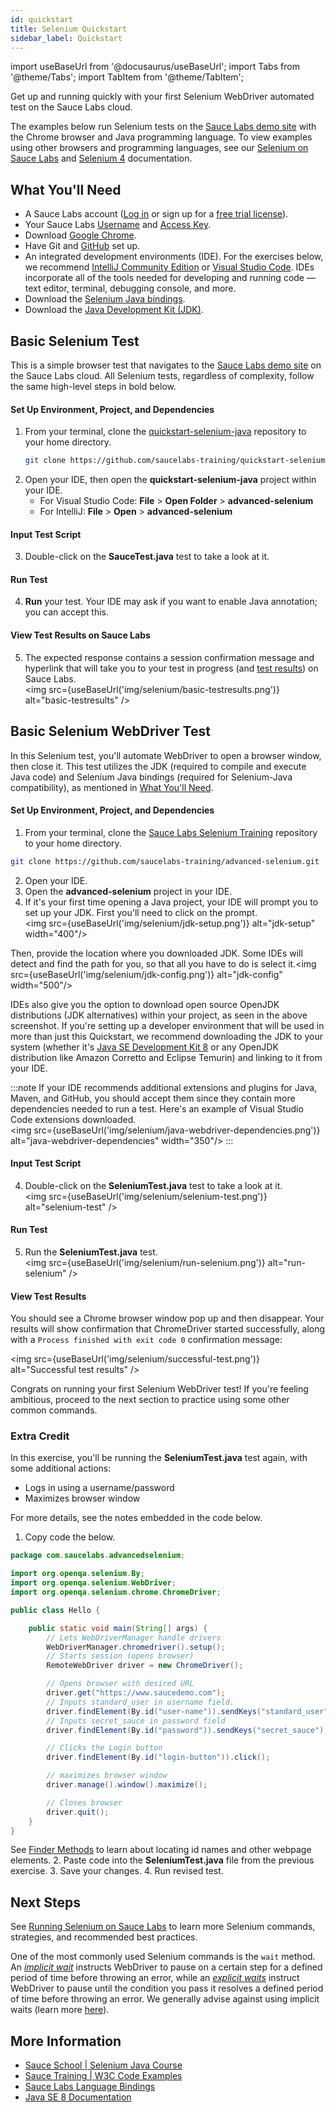 ```yaml
---
id: quickstart
title: Selenium Quickstart
sidebar_label: Quickstart
---
```


import useBaseUrl from '@docusaurus/useBaseUrl';
import Tabs from '@theme/Tabs';
import TabItem from '@theme/TabItem';


Get up and running quickly with your first Selenium WebDriver automated test on the Sauce Labs cloud.

The examples below run Selenium tests on the [Sauce Labs demo site](https://www.saucedemo.com) with the Chrome browser and Java programming language. To view examples using other browsers and programming languages, see our [Selenium on Sauce Labs](/web-apps/automated-testing/selenium) and [Selenium 4](/web-apps/automated-testing/selenium/selenium4/) documentation.


## What You'll Need

* A Sauce Labs account ([Log in](https://accounts.saucelabs.com/am/XUI/#login/) or sign up for a [free trial license](https://saucelabs.com/sign-up)).
* Your Sauce Labs [Username](https://app.saucelabs.com/user-settings) and [Access Key](https://app.saucelabs.com/user-settings).
* Download [Google Chrome](https://www.google.com/chrome/).
* Have Git and [GitHub](https://docs.github.com/) set up.
* An integrated development environments (IDE). For the exercises below, we recommend [IntelliJ Community Edition](https://www.jetbrains.com/idea/download/) or [Visual Studio Code](https://code.visualstudio.com/download). IDEs incorporate all of the tools needed for developing and running code &#8212; text editor, terminal, debugging console, and more.
* Download the [Selenium Java bindings](https://www.selenium.dev/downloads/).
* Download the [Java Development Kit (JDK)](https://www.oracle.com/java/technologies/downloads/#java8).



## Basic Selenium Test

This is a simple browser test that navigates to the [Sauce Labs demo site](https://www.saucedemo.com) on the Sauce Labs cloud. All Selenium tests, regardless of complexity, follow the same high-level steps in bold below.

#### Set Up Environment, Project, and Dependencies
1. From your terminal, clone the [quickstart-selenium-java](https://github.com/saucelabs-training/quickstart-selenium-java) repository to your home directory.
   ```bash
   git clone https://github.com/saucelabs-training/quickstart-selenium-java.git
   ```
2. Open your IDE, then open the **quickstart-selenium-java** project within your IDE.
   * For Visual Studio Code: **File** > **Open Folder** > **advanced-selenium**
   * For IntelliJ: **File** > **Open** > **advanced-selenium**

#### Input Test Script
3. Double-click on the **SauceTest.java** test to take a look at it.

#### Run Test
4. **Run** your test. Your IDE may ask if you want to enable Java annotation; you can accept this.

#### View Test Results on Sauce Labs
5. The expected response contains a session confirmation message and hyperlink that will take you to your test in progress (and [test results](/test-results/viewing-test-results/)) on Sauce Labs.<br/><img src={useBaseUrl('img/selenium/basic-testresults.png')} alt="basic-testresults" />


## Basic Selenium WebDriver Test

In this Selenium test, you'll automate WebDriver to open a browser window, then close it. This test utilizes the JDK (required to compile and execute Java code) and Selenium Java bindings (required for Selenium-Java compatibility), as mentioned in [What You'll Need](#what-youll-need).

#### Set Up Environment, Project, and Dependencies
1. From your terminal, clone the [Sauce Labs Selenium Training](https://github.com/saucelabs-training/advanced-selenium) repository to your home directory.
  ```bash
  git clone https://github.com/saucelabs-training/advanced-selenium.git
  ```
2. Open your IDE.
3. Open the **advanced-selenium** project in your IDE.
4. If it's your first time opening a Java project, your IDE will prompt you to set up your JDK. First you'll need to click on the prompt.<br/><img src={useBaseUrl('img/selenium/jdk-setup.png')} alt="jdk-setup" width="400"/><br/>

  Then, provide the location where you downloaded JDK. Some IDEs will detect and find the path for you, so that all you have to do is select it.<img src={useBaseUrl('img/selenium/jdk-config.png')} alt="jdk-config" width="500"/>

  IDEs also give you the option to download open source OpenJDK distributions (JDK alternatives) within your project, as seen in the above screenshot. If you're setting up a developer environment that will be used in more than just this Quickstart, we recommend downloading the JDK to your system (whether it's [Java SE Development Kit 8](https://www.oracle.com/java/technologies/downloads/#java8) or any OpenJDK distribution like Amazon Corretto and Eclipse Temurin) and linking to it from your IDE.

  :::note
  If your IDE recommends additional extensions and plugins for Java, Maven, and GitHub, you should accept them since they contain more dependencies needed to run a test. Here's an example of Visual Studio Code extensions downloaded.<br/><img src={useBaseUrl('img/selenium/java-webdriver-dependencies.png')} alt="java-webdriver-dependencies" width="350"/>
  :::


#### Input Test Script
4. Double-click on the **SeleniumTest.java** test to take a look at it.<br/><img src={useBaseUrl('img/selenium/selenium-test.png')} alt="selenium-test" />

#### Run Test
5. Run the **SeleniumTest.java** test.<br/><img src={useBaseUrl('img/selenium/run-selenium.png')} alt="run-selenium" />

#### View Test Results
You should see a Chrome browser window pop up and then disappear. Your results will show confirmation that ChromeDriver started successfully, along with a `Process finished with exit code 0` confirmation message:

<img src={useBaseUrl('img/selenium/successful-test.png')} alt="Successful test results" />


Congrats on running your first Selenium WebDriver test! If you're feeling ambitious, proceed to the next section to practice using some other common commands.


### Extra Credit

In this exercise, you'll be running the **SeleniumTest.java** test again, with some additional actions:
  * Logs in using a username/password
  * Maximizes browser window

For more details, see the notes embedded in the code below.
1. Copy code the below.
  ```java
  package com.saucelabs.advancedselenium;

  import org.openqa.selenium.By;
  import org.openqa.selenium.WebDriver;
  import org.openqa.selenium.chrome.ChromeDriver;

  public class Hello {

      public static void main(String[] args) {
          // Lets WebDriverManager handle drivers
          WebDriverManager.chromedriver().setup();
          // Starts session (opens browser)
          RemoteWebDriver driver = new ChromeDriver();

          // Opens browser with desired URL
          driver.get("https://www.saucedemo.com");
          // Inputs standard_user in username field.
          driver.findElement(By.id("user-name")).sendKeys("standard_user");
          // Inputs secret_sauce in password field
          driver.findElement(By.id("password")).sendKeys("secret_sauce");

          // Clicks the Login button
          driver.findElement(By.id("login-button")).click();

          // maximizes browser window
          driver.manage().window().maximize();

          // Closes browser
          driver.quit();
      }
  }
  ```
  See [Finder Methods](/web-apps/automated-testing/selenium/#finder-methods) to learn about locating id names and other webpage elements.
2. Paste code into the **SeleniumTest.java** file from the previous exercise.
3. Save your changes.
4. Run revised test.


<!---

Resource Selenium commands

### Build Selenium WebDriver test from scratch

### Using ChromeDriver

(what's the benefit to using RemoteWebDriver over ChromeDriver?). All examples up until this point instantiate tests on a RemoteWebDriver. Another option is to download [chromedriver](https://chromedriver.chromium.org/downloads) to your local machine, then point your test script to that.

<Tabs
  defaultValue="RemoteWebDriver"
  values={[
    {label: 'RemoteWebDriver', value: 'RemoteWebDriver'},
    {label: 'Local chromedriver', value: 'Local chromedriver'},
  ]}>

<TabItem value="RemoteWebDriver">

```java
package <package-name>;

import io.github.bonigarcia.wdm.WebDriverManager;
import org.openqa.selenium.chrome.ChromeDriver;
import org.openqa.selenium.remote.RemoteWebDriver;

public class <test-name> {

    public static void main(String[] args) {

        // Let WebDriverManager handle drivers
        WebDriverManager.chromedriver().setup();

        // Start session (opens browser)
        RemoteWebDriver driver = new ChromeDriver();

        // Quit session (closes browser)
        driver.quit();
    }
}
```

</TabItem>
<TabItem value="Local chromedriver">

```java
package <package-name>;

import org.openqa.selenium.WebDriver;
import org.openqa.selenium.chrome.ChromeDriver;

public class <test-name> {
	public static void main(String[] args) {

	// Sets the driver executable as chromedriver installed on your local machine.
  System.setProperty("webdriver.chrome.driver", "chromedriver");

	// Initiates your chromedriver
  WebDriver driver=new ChromeDriver();

  driver.get("https://www.saucedemo.com");

  driver.close();

	}
}
```

</TabItem>
</Tabs>
--->

## Next Steps

See [Running Selenium on Sauce Labs](/web-apps/automated-testing/selenium/) to learn more Selenium commands, strategies, and recommended best practices.

One of the most commonly used Selenium commands is the `wait` method. An [_implicit wait_](https://www.selenium.dev/documentation/webdriver/waits/#implicit-wait) instructs WebDriver to pause on a certain step for a defined period of time before throwing an error, while an [_explicit waits_](https://www.selenium.dev/documentation/webdriver/waits/#explicit-wait) instruct WebDriver to pause until the condition you pass it resolves a defined period of time before throwing an error. We generally advise against using implicit waits (learn more [here](/web-apps/automated-testing/selenium/#implicit-waits)).

## More Information

* [Sauce School | Selenium Java Course](https://training.saucelabs.com/SeleniumJava/index.html)
* [Sauce Training | W3C Code Examples](https://github.com/saucelabs-training/w3c-examples)
* [Sauce Labs Language Bindings](https://opensource.saucelabs.com/sauce_bindings/)
* [Java SE 8 Documentation](https://docs.oracle.com/javase/8/)

